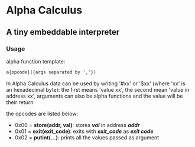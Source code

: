 # Alpha Calculus
## A tiny embeddable interpreter
### Usage

alpha function template:
```lisp
a{opcode}({args separated by ','})
```

In Alpha Calculus data can be used by writing '#xx' or '$xx' (where 'xx' is an hexadecimal byte): the first means 'value xx', the second mean 'value in address xx', arguments can also be alpha functions and the value will be their return

the opcodes are listed below:
* 0x00 = **store(addr, val)**: stores ***val*** in address ***addr***
* 0x01 = **exit(exit_code)**: exits with ***exit_code*** as ***exit code***
* 0x02 = **putint(...)**: prints all the values passed as argument